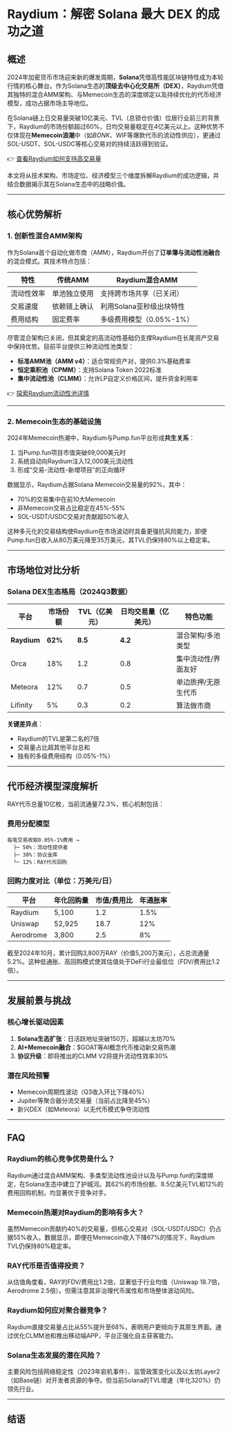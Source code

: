 # Raydium：解密 Solana 最大 DEX 的成功之道

## 概述

2024年加密货币市场迎来新的爆发周期，**Solana**凭借高性能区块链特性成为本轮行情的核心舞台。作为Solana生态的**顶级去中心化交易所（DEX）**，Raydium凭借其独特的混合AMM架构、与Memecoin生态的深度绑定以及持续优化的代币经济模型，成功占据市场主导地位。

在Solana链上日交易量突破10亿美元、TVL（总锁仓价值）位居行业前三的背景下，Raydium的市场份额超过60%，日均交易量稳定在4亿美元以上。这种优势不仅体现在**Memecoin浪潮**中（如$BONK、$WIF等爆款代币的流动性供应），更通过SOL-USDT、SOL-USDC等核心交易对的持续活跃得到验证。

👉 [查看Raydium如何支持高交易量](https://bit.ly/okx_welcome)

本文将从技术架构、市场定位、经济模型三个维度拆解Raydium的成功逻辑，并结合数据揭示其在Solana生态中的战略价值。

---

## 核心优势解析

### 1. 创新性混合AMM架构

作为Solana首个自动化做市商（AMM），Raydium开创了**订单簿与流动性池融合**的混合模式。其技术特点包括：

| 特性          | 传统AMM       | Raydium混合AMM                  |
|---------------|---------------|---------------------------------|
| 流动性效率    | 单池独立使用  | 支持跨市场共享（已关闭）        |
| 交易速度      | 依赖链上确认  | 利用Solana亚秒级出块特性        |
| 费用结构      | 固定费率      | 多级费用模型（0.05%-1%）       |

尽管混合架构已关闭，但其奠定的高流动性基础仍支撑Raydium在长尾资产交易中保持优势。目前平台提供三种流动性池类型：

- **标准AMM池（AMM v4）**：适合常规资产对，提供0.3%基础费率
- **恒定乘积池（CPMM）**：支持Solana Token 2022标准
- **集中流动性池（CLMM）**：允许LP自定义价格区间，提升资金利用率

👉 [探索Raydium流动性池详情](https://bit.ly/okx_welcome)

---

### 2. Memecoin生态的基础设施

2024年Memecoin热潮中，Raydium与Pump.fun平台形成**共生关系**：

1. 当Pump.fun项目市值突破69,000美元时
2. 系统自动向Raydium注入12,000美元流动性
3. 形成"交易-流动性-新增项目"的正向循环

数据显示，Raydium占据Solana Memecoin交易量的92%，其中：
- 70%的交易集中在前10大Memecoin
- 非Memecoin交易占比稳定在45%-55%
- SOL-USDT/USDC交易对贡献超50%收入

这种多元化的交易结构使Raydium在市场波动时具备更强抗风险能力，即便Pump.fun日收入从80万美元降至35万美元，其TVL仍保持80%以上稳定率。

---

## 市场地位对比分析

### Solana DEX生态格局（2024Q3数据）

| 平台        | 市场份额 | TVL（亿美元） | 日均交易量（亿美元） | 特色功能               |
|-------------|----------|----------------|----------------------|------------------------|
| **Raydium** | **62%**  | **8.5**        | **4.2**              | 混合架构/多池类型      |
| Orca        | 18%      | 1.2            | 0.8                  | 集中流动性/界面友好    |
| Meteora     | 12%      | 0.7            | 0.5                  | 单边质押/无原生代币  |
| Lifinity    | 5%       | 0.3            | 0.2                  | 算法做市商            |

**关键差异点**：
- Raydium的TVL是第二名的7倍
- 交易量占比超其他平台总和
- 独有的多级费用结构（0.05%-1%）

---

## 代币经济模型深度解析

RAY代币总量10亿枚，当前流通量72.3%，核心机制包括：

### 费用分配模型
```text
每笔交易收取0.05%-1%费用 → 
  ├─ 50%：流动性提供者
  ├─ 38%：协议金库
  └─ 12%：RAY代币回购
```

### 回购力度对比（单位：万美元/日）

| 平台       | 年化回购量 | 市值/费用比 | 年通胀率 |
|------------|------------|-------------|----------|
| Raydium    | 5,100      | 1.2         | 1.5%     |
| Uniswap    | 52,925     | 18.7        | 12%      |
| Aerodrome  | 3,800      | 2.5         | 8%       |

截至2024年10月，累计回购3,800万RAY（价值5,200万美元），占总流通量5.2%。这种低通胀、高回购模式使其估值处于DeFi行业最低位（FDV/费用比1.2倍）。

---

## 发展前景与挑战

### 核心增长驱动因素

1. **Solana生态扩张**：日活跃地址突破150万，超越以太坊70%
2. **AI+Memecoin融合**：$GOAT等AI概念代币推动新交易热潮
3. **协议升级**：即将推出的CLMM V2将提升流动性效率30%

### 潜在风险预警

- Memecoin周期性波动（Q3收入环比下降40%）
- Jupiter等聚合器分流交易量（当前占比降至45%）
- 新兴DEX（如Meteora）以无代币模式争夺流动性

---

## FAQ

### Raydium的核心竞争优势是什么？
Raydium通过混合AMM架构、多类型流动性池设计以及与Pump.fun的深度绑定，在Solana生态中建立了护城河。其62%的市场份额、8.5亿美元TVL和12%的费用回购机制，均显著优于竞争对手。

### Memecoin热潮对Raydium的影响有多大？
虽然Memecoin贡献约40%的交易量，但核心交易对（SOL-USDT/USDC）仍占据55%收入。数据显示，即便在Memecoin收入下降67%的情况下，Raydium TVL仍保持80%稳定率。

### RAY代币是否值得投资？
从估值角度看，RAY的FDV/费用比1.2倍，显著低于行业均值（Uniswap 18.7倍，Aerodrome 2.5倍）。但需注意其非治理代币属性和市场整体波动风险。

### Raydium如何应对聚合器竞争？
Raydium直接交易量占比从55%提升至68%，表明用户更倾向于其原生界面。通过优化CLMM池和推出移动端APP，平台正强化自主获客能力。

### Solana生态发展的潜在风险？
主要风险包括网络稳定性（2023年宕机事件）、监管政策变化以及以太坊Layer2（如Base链）对开发者资源的争夺。但当前Solana的TVL增速（年化320%）仍领先行业。

---

## 结语
